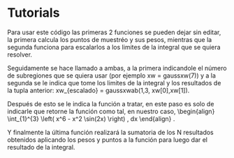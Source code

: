 # Tutorials

Para usar este código las primeras 2 funciones se pueden dejar sin editar, la primera calcula los puntos de muestréo y sus pesos, mientras que la segunda funciona para escalarlos a los limites de la integral que se quiera resolver.

Seguidamente se hace llamado a ambas, a la primera indicandole el número de subregiones que se quiera usar (por ejemplo xw = gaussxw(7)) y a la segunda se le indica que tome los limites de la integral y los resultados de la tupla anterior: xw_{escalado} = gaussxwab(1,3, xw[0],xw[1]).

Después de esto se le indica la función a tratar, en este paso es solo de indicarle que retorne la función como tal, en nuestro caso, \begin{align} \int_{1}^{3} \left( x^6 - x^2 \sin(2x) \right) \, dx \end{align} .
 
Y finalmente la última función realizará la sumatoria de los N resultados obtenidos aplicando los pesos y puntos a la función para luego dar el resultado de la integral.
